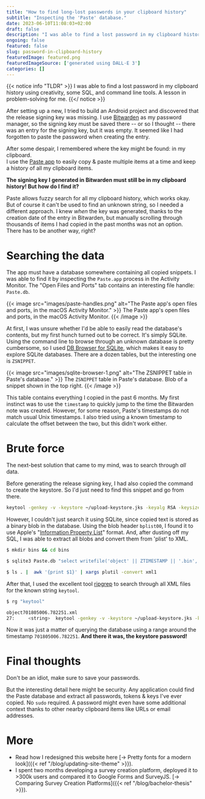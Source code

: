 ```yaml
---
title: "How to find long-lost passwords in your clipboard history"
subtitle: "Inspecting the 'Paste' database."
date: 2023-06-10T11:08:03+02:00
draft: false
description: "I was able to find a lost password in my clipboard history using creativity, some SQL, and command line tools. A lesson in problem-solving for me."
ongoing: false
featured: false
slug: password-in-clipboard-history
featuredImage: featured.png
featuredImageSource: ['generated using DALL·E 3']
categories: []
---
```


<!--
# Plan
- Goals
    - explain journey of debugging this issue
      - demonstrate problem solving
    - help users with a similar issue

- Who is this written for
    - me
    - HN
    - people with a similar issue

- Length: short

# Structure
- tldr
  - how to quickly search through all previously pasted content
  - link script on gist.github.com?

- intro
  - motivation
- idea: used paste app to copy
  - what is paste app
- how to get access to the database
  - finding out where it is stored
  - how to browser
- finding the password
  - hint from bitwarden
  - based on timestamp
  - brute force
    - using sql to extract all paste snippets as binary blobs
    - using plutil to convert binary to xml
    - using rg to quickly search through all xml files
- conclusion
  - dont be stupid, double check your saved passwords
  - a note on security :thinking:

{< image src="images/image.jpg" alt="ALT" >}}
  DESCRIPTION
{< /image >}}

-->

{{< notice info "TLDR" >}}
I was able to find a lost password in my clipboard history using creativity, some SQL, and command line tools. A lesson in problem-solving for me.
{{</ notice >}}

After setting up a new, I tried to build an Android project and discovered that the release signing key was missing. I use [Bitwarden](https://bitwarden.com) as my password manager, so the signing key must be saved there -- or so I thought -- there was an entry for the signing key, but it was empty. It seemed like I had forgotten to paste the password when creating the entry. 

After some despair, I remembered where the key might be found: in my clipboard. \
I use the [Paste app](https://pasteapp.io) to easily copy & paste multiple items at a time and keep a history of all my clipboard items. 

**The signing key I generated in Bitwarden must still be in my clipboard history! But how do I find it?**

Paste allows fuzzy search for all my clipboard history, which works okay. But of course it can't be used to find an unknown string, so I needed a different approach. I knew *when* the key was generated, thanks to the creation date of the entry in Bitwarden, but manually scrolling through thousands of items I had copied in the past months was not an option. There has to be another way, right?


# Searching the data

The app must have a database somewhere containing all copied snippets. I was able to find it by inspecting the `Paste.app` process in the Activity Monitor. The "Open Files and Ports" tab contains an interesting file handle: `Paste.db`.

{{< image src="images/paste-handles.png" alt="The Paste app's open files and ports, in the macOS Activity Monitor." >}}
  The Paste app's open files and ports, in the macOS Activity Monitor.
{{< /image >}}

At first, I was unsure whether I'd be able to easily read the database's contents, but my first hunch turned out to be correct. It's simply SQLite. Using the command line to browse through an unknown database is pretty cumbersome, so I used [DB Browser for SQLite](https://sqlitebrowser.org), which makes it easy to explore SQLite databases. There are a dozen tables, but the interesting one is `ZSNIPPET`.

{{< image src="images/sqlite-browser-1.png" alt="The ZSNIPPET table in Paste's database." >}}
  The `ZSNIPPET` table in Paste's database. Blob of a snippet shown in the top right.
{{< /image >}}

This table contains everything I copied in the past 6 months. My first instinct was to use the `timestamp` to quickly jump to the time the Bitwarden note was created. However, for some reason, Paste's timestamps do not match usual Unix timestamps. I also tried using a known timestamp to calculate the offset between the two, but this didn't work either.


#  Brute force

The next-best solution that came to my mind, was to search through *all* data. 

Before generating the release signing key, I had also copied the command to create the keystore. So I'd just need to find this snippet and go from there. 

```bash
keytool -genkey -v -keystore ~/upload-keystore.jks -keyalg RSA -keysize 2048 -validity 10000 -alias upload
```
However, I couldn't just search it using SQLite, since copied text is stored as a binary blob in the database. Using the blob header `bplist00`, I found it to use Apple's "[Information Property List](https://developer.apple.com/documentation/bundleresources/information_property_list)" format. And, after dusting off my SQL, I was able to extract all blobs and convert them from 'plist' to XML.

```bash
$ mkdir bins && cd bins

$ sqlite3 Paste.db "select writefile('object' || ZTIMESTAMP || '.bin', ZPREVIEW2) FROM ZSNIPPET;"

$ ls . |  awk '{print $1}' | xargs plutil -convert xml1
```

After that, I used the excellent tool [ripgrep](https://github.com/BurntSushi/ripgrep) to search through all XML files for the known string `keytool`.

```bash
$ rg "keytool"

object701805006.782251.xml
27:		<string>  keytool -genkey -v -keystore ~/upload-keystore.jks -keyalg RSA -keysize 2048 -validity 10000 -alias upload
```

Now it was just a matter of querying the database using a range around the timestamp `701805006.782251`. **And there it was, the keystore password!**


# Final thoughts

Don't be an idiot, make sure to save your passwords.  

But the interesting detail here might be security. Any application could find the Paste database and extract all passwords, tokens & keys I've ever copied. No `sudo` required. A password might even have some additional context thanks to other nearby clipboard items like URLs or email addresses.

# More
- Read how I redesigned this website here [→ Pretty fonts for a modern look]({{< ref "/blog/updating-site-theme" >}}).
- I spent two months developing a survey creation platform, deployed it to >300k users and compared it to Google Forms and SurveyJS. [→ Comparing Survey Creation Platforms]({{< ref "/blog/bachelor-thesis" >}}).